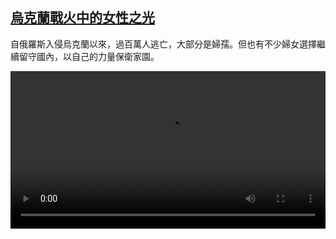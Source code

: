 <!--1646731024000-->
[烏克蘭戰火中的女性之光](https://www.dw.com/zh/%E7%83%8F%E5%85%8B%E8%98%AD%E6%88%B0%E7%81%AB%E4%B8%AD%E7%9A%84%E5%A5%B3%E6%80%A7%E4%B9%8B%E5%85%89/a-61048585)
------

<p>自俄羅斯入侵烏克蘭以來，過百萬人逃亡，大部分是婦孺。但也有不少婦女選擇繼續留守國內，以自己的力量保衛家園。</small></p><video src="https://tvdownloaddw-a.akamaihd.net/dwtv_video/flv/vdt_zh/2022/bchi220308_001_ukrainefrauen_01r_sd_sor.mp4" controls style="width:100%"></video>
